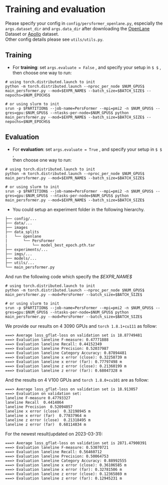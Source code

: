 # Training and evaluation

Please specify your config in `config/persformer_openlane.py`, especially the `args.dataset_dir` and `args.data_dir` after downloading the [OpenLane](https://github.com/OpenPerceptionX/OpenLane) Dataset or [Apollo](https://github.com/yuliangguo/Pytorch_Generalized_3D_Lane_Detection) dataset.  
Other config details please see `utils/utils.py`.  
## Training
- For **training**: set `args.evaluate = False` , and specify your setup in `$ $` ,  
then choose one way to run:  
```
# using torch.distributed.launch to init
python -m torch.distributed.launch --nproc_per_node $NUM_GPUS$ main_persformer.py --mod=$EXPR_NAME$ --batch_size=$BATCH_SIZE$ --nepochs=$NUM_EPOCHS$

# or using slurm to init
srun -p $PARTITION$ --job-name=PersFormer --mpi=pmi2 -n $NUM_GPUS$ --gres=gpu:$NUM_GPUS$ --ntasks-per-node=$NUM_GPUS$ python main_persformer.py --mod=$EXPR_NAME$ --batch_size=$BATCH_SIZE$ --nepochs=$NUM_EPOCHS$
```

## Evaluation
- For **evaluation**: set `args.evaluate = True` , and specify your setup in `$ $` ,  
then choose one way to run:  
```
# using torch.distributed.launch to init
python -m torch.distributed.launch --nproc_per_node $NUM_GPUS$ main_persformer.py --mod=$EXPR_NAME$ --batch_size=$BATCH_SIZE$

# or using slurm to init
srun -p $PARTITION$ --job-name=PersFormer --mpi=pmi2 -n $NUM_GPUS$ --gres=gpu:$NUM_GPUS$ --ntasks-per-node=$NUM_GPUS$ python main_persformer.py --mod=$EXPR_NAME$ --batch_size=$BATCH_SIZE$
``` 
- You could setup an experiment folder in the following hierarchy.
```
├── config/...
├── data/...
├── images
├── data_splits
|   └── openlane
|       └── PersFormer
|           └── model_best_epoch.pth.tar
├── experiments/...
├── imgs/...
├── models/...
├── utils/...
└── main_persformer.py
```
And run the following code which specify the *\$EXPR_NAME\$*
```
# using torch.distributed.launch to init
python -m torch.distributed.launch --nproc_per_node $NUM_GPUS$ main_persformer.py --mod=PersFormer --batch_size=$BATCH_SIZE$

# or using slurm to init
srun -p $PARTITION$ --job-name=PersFormer --mpi=pmi2 -n $NUM_GPUS$ --gres=gpu:$NUM_GPUS$ --ntasks-per-node=$NUM_GPUS$ python main_persformer.py --mod=PersFormer --batch_size=$BATCH_SIZE$
```
We provide our results on 4 3090 GPUs and `torch 1.8.1+cu111` as follow:
```
===> Average loss_gflat-loss on validation set is 18.87749481
===> Evaluation laneline F-measure: 0.47771888
===> Evaluation laneline Recall: 0.44152349
===> Evaluation laneline Precision: 0.52037987
===> Evaluation laneline Category Accuracy: 0.87894481
===> Evaluation laneline x error (close): 0.32258739 m
===> Evaluation laneline x error (far): 0.77797498 m
===> Evaluation laneline z error (close): 0.21360199 m
===> Evaluation laneline z error (far): 0.68047328 m
```
And the results on 4 V100 GPUs and `torch 1.8.0+cu101` are as follow:
```
===> Average loss_gflat-loss on validation set is 18.913057
===> Evaluation on validation set: 
laneline F-measure 0.47793327 
laneline Recall  0.4414864 
laneline Precision  0.52094057 
laneline x error (close)  0.32198945 m
laneline x error (far)  0.77837964 m
laneline z error (close)  0.21318495 m
laneline z error (far)  0.68114834 m
```

For the newest result(updated on 2023-03-31):
```
===> Average loss_gflat-loss on validation set is 2871.47900391
===> Evaluation laneline F-measure: 0.53070721
===> Evaluation laneline Recall: 0.56460712
===> Evaluation laneline Precision: 0.50064753
===> Evaluation laneline Category Accuracy: 0.88992555
===> Evaluation laneline x error (close): 0.36106585 m
===> Evaluation laneline x error (far): 0.32781506 m
===> Evaluation laneline z error (close): 0.12365869 m
===> Evaluation laneline z error (far): 0.12945231 m  
```
